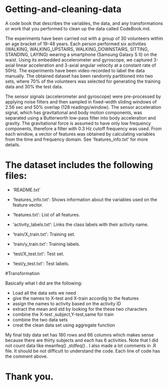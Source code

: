 # Getting-and-cleaning-data

 A code book that describes the variables, the data, and any transformations or work that you performed to clean up the data called CodeBook.md. 
 

The experiments have been carried out with a group of 30 volunteers within an age bracket of 19-48 years. Each person performed six activities (WALKING, WALKING_UPSTAIRS, WALKING_DOWNSTAIRS, SITTING, STANDING, LAYING) wearing a smartphone (Samsung Galaxy S II) on the waist. Using its embedded accelerometer and gyroscope, we captured 3-axial linear acceleration and 3-axial angular velocity at a constant rate of 50Hz. The experiments have been video-recorded to label the data manually. The obtained dataset has been randomly partitioned into two sets, where 70% of the volunteers was selected for generating the training data and 30% the test data. 

The sensor signals (accelerometer and gyroscope) were pre-processed by applying noise filters and then sampled in fixed-width sliding windows of 2.56 sec and 50% overlap (128 readings/window). The sensor acceleration signal, which has gravitational and body motion components, was separated using a Butterworth low-pass filter into body acceleration and gravity. The gravitational force is assumed to have only low frequency components, therefore a filter with 0.3 Hz cutoff frequency was used. From each window, a vector of features was obtained by calculating variables from the time and frequency domain. See 'features_info.txt' for more details. 

The dataset includes the following files:
=========================================

- 'README.txt'

- 'features_info.txt': Shows information about the variables used on the feature vector.

- 'features.txt': List of all features.

- 'activity_labels.txt': Links the class labels with their activity name.

- 'train/X_train.txt': Training set.

- 'train/y_train.txt': Training labels.

- 'test/X_test.txt': Test set.

- 'test/y_test.txt': Test labels.

#Transformation

Basically what I did are the following:
- Load all the data sets we need
- give the names to X-test and X-train accordig to the features
- assign the names to activity based on the activity ID
- extract the mean and std by looking for the these two characters
- combine the X-test ,subject,Y-test,same for train
- combine the two data sets
- creat the clean data set using aggregate function

My final tidy data set has 180 rows and 66 columns which makes sense because there are thirty subjects and each has 6 activities.
Note that I did not count data like meanfeq() ,stdfeq() .
I also made a lot comments in .R file. It should be not difficult to understand the code. 
Each line of code has the comment above.

# Thank you.
